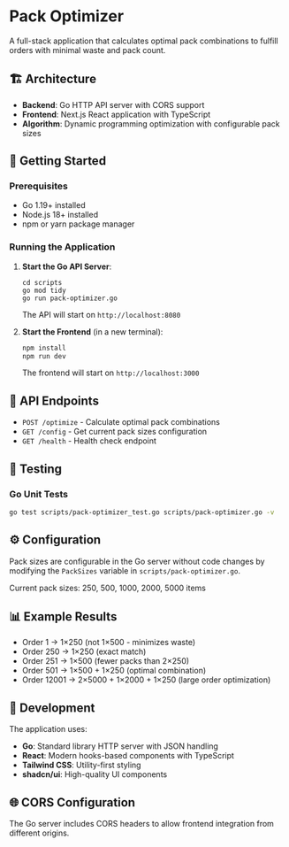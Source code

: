 # Pack Optimizer

A full-stack application that calculates optimal pack combinations to fulfill orders with minimal waste and pack count.

## 🏗️ Architecture

- **Backend**: Go HTTP API server with CORS support
- **Frontend**: Next.js React application with TypeScript
- **Algorithm**: Dynamic programming optimization with configurable pack sizes

## 🚀 Getting Started

### Prerequisites

- Go 1.19+ installed
- Node.js 18+ installed
- npm or yarn package manager

### Running the Application

1. **Start the Go API Server**:
   ```
   cd scripts
   go mod tidy
   go run pack-optimizer.go
   ```
   The API will start on `http://localhost:8080`

2. **Start the Frontend** (in a new terminal):
   ```bash
   npm install
   npm run dev
   ```
   The frontend will start on `http://localhost:3000`

## 📡 API Endpoints

- `POST /optimize` - Calculate optimal pack combinations
- `GET /config` - Get current pack sizes configuration
- `GET /health` - Health check endpoint

## 🧪 Testing

### Go Unit Tests
```bash
go test scripts/pack-optimizer_test.go scripts/pack-optimizer.go -v
```

## ⚙️ Configuration

Pack sizes are configurable in the Go server without code changes by modifying the `PackSizes` variable in `scripts/pack-optimizer.go`.

Current pack sizes: 250, 500, 1000, 2000, 5000 items

## 📊 Example Results

- Order 1 → 1×250 (not 1×500 - minimizes waste)
- Order 250 → 1×250 (exact match)
- Order 251 → 1×500 (fewer packs than 2×250)
- Order 501 → 1×500 + 1×250 (optimal combination)
- Order 12001 → 2×5000 + 1×2000 + 1×250 (large order optimization)

## 🔧 Development

The application uses:
- **Go**: Standard library HTTP server with JSON handling
- **React**: Modern hooks-based components with TypeScript
- **Tailwind CSS**: Utility-first styling
- **shadcn/ui**: High-quality UI components

## 🌐 CORS Configuration

The Go server includes CORS headers to allow frontend integration from different origins.